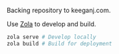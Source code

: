 Backing repository to keeganj.com. 

Use [Zola](https://www.getzola.org/documentation/content/section/) to develop and build.

```sh
zola serve # Develop locally
zola build # Build for deployment
```